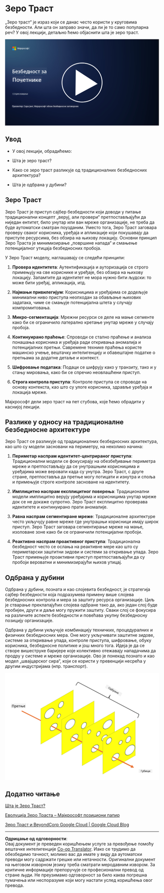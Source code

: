 <!--
CO_OP_TRANSLATOR_METADATA:
{
  "original_hash": "75f77f972d2233c584f87c1eb96c983b",
  "translation_date": "2025-09-03T23:50:19+00:00",
  "source_file": "1.5 Zero trust.md",
  "language_code": "sr"
}
-->
# Зеро Траст

„Зеро траст“ је израз који се данас често користи у круговима безбедности. Али шта он заправо значи, да ли је то само популарна реч? У овој лекцији, детаљно ћемо објаснити шта је зеро траст.

[![Погледајте видео](../../translated_images/1-5_placeholder.36b707a8de54c96991f42d1e0a5979771993f470834d818e581c8de8c447bc5b.sr.png)](https://learn-video.azurefd.net/vod/player?id=ee1551cc-e7a5-4db6-a897-c286abe68a69)

## Увод

 - У овој лекцији, обрадићемо:
   
   
 - Шта је зеро траст?

   
  

 - Како се зеро траст разликује од традиционалних безбедносних архитектура?

   
   

 - Шта је одбрана у дубини?

## Зеро Траст

Зеро Траст је приступ сајбер безбедности који доводи у питање традиционални концепт „веруј, али провери“ претпостављајући да ниједан ентитет, било унутар или ван мреже организације, не треба да буде аутоматски сматран поузданим. Уместо тога, Зеро Траст заговара проверу сваког корисника, уређаја и апликације који покушавају да приступе ресурсима, без обзира на њихову локацију. Основни принцип Зеро Траста је минимизирање „површине напада“ и смањење потенцијалног утицаја безбедносних пробоја.

У Зеро Траст моделу, наглашавају се следећи принципи:

1. **Провера идентитета**: Аутентификација и ауторизација се строго примењују на све кориснике и уређаје, без обзира на њихову локацију. Запамтите да идентитет не мора нужно бити људски: то може бити уређај, апликација, итд.

2. **Најмањи привилегијум**: Корисницима и уређајима се додељује минимални ниво приступа неопходан за обављање њихових задатака, чиме се смањује потенцијална штета у случају компромитовања.

3. **Микро-сегментација**: Мрежни ресурси се деле на мање сегменте како би се ограничило латерално кретање унутар мреже у случају пробоја.

4. **Континуирано праћење**: Спроводи се стално праћење и анализа понашања корисника и уређаја ради откривања аномалија и потенцијалних претњи. Савремене технике праћења користе машинско учење, вештачку интелигенцију и обавештајне податке о претњама за додатне детаље и контекст.

5. **Шифровање података**: Подаци се шифрују како у транзиту, тако и у стању мировања, како би се спречио неовлашћени приступ.

6. **Строга контрола приступа**: Контроле приступа се спроводе на основу контекста, као што су улоге корисника, здравље уређаја и локација мреже.

Мајкрософт дели зеро траст на пет стубова, које ћемо обрадити у каснијој лекцији.

## Разлике у односу на традиционалне безбедносне архитектуре

Зеро Траст се разликује од традиционалних безбедносних архитектура, као што су модели засновани на периметру, на неколико начина:

1. **Периметар наспрам идентитет-центрираног приступа**: Традиционални модели се фокусирају на обезбеђивање периметра мреже и претпостављају да се унутрашњим корисницима и уређајима може веровати када су унутра. Зеро Траст, с друге стране, претпоставља да претње могу потицати и изнутра и споља и примењује строге контроле засноване на идентитету.

2. **Имплицитно наспрам експлицитног поверења**: Традиционални модели имплицитно верују уређајима и корисницима унутар мреже док се не докаже супротно. Зеро Траст експлицитно проверава идентитете и континуирано прати аномалије.

3. **Равна наспрам сегментиране мреже**: Традиционалне архитектуре често укључују равне мреже где унутрашњи корисници имају широк приступ. Зеро Траст заговара сегментирање мреже на мање, изоловане зоне како би се ограничили потенцијални пробоји.

4. **Реактивно наспрам проактивног приступа**: Традиционална безбедност често се ослања на реактивне мере као што су периметарски заштитни зидови и системи за откривање упада. Зеро Траст примењује проактивни приступ претпостављајући да су пробоји вероватни и минимизирајући њихов утицај.

## Одбрана у дубини

Одбрана у дубини, позната и као слојевита безбедност, је стратегија сајбер безбедности која подразумева примену више слојева безбедносних контрола и мера за заштиту ресурса организације. Циљ је стварање преклапајућих слојева одбране тако да, ако један слој буде пробијен, други и даље могу пружити заштиту. Сваки слој се фокусира на различите аспекте безбедности и повећава укупну безбедносну позицију организације.

Одбрана у дубини укључује комбинацију техничких, процедуралних и физичких безбедносних мера. Оне могу укључивати заштитне зидове, системе за откривање упада, контроле приступа, шифровање, обуку корисника, безбедносне политике и још много тога. Идеја је да се створе вишеструке баријере које колективно отежавају нападачима да продру у системе и мреже организације. Ово је понекад познато и као модел „швајцарског сира“, који се користи у превенцији несрећа у другим индустријама (нпр. транспорт).

![слика](../../translated_images/swisscheese.dc1f2a129515c5af146d3fe0b5e69305e16bfb7ae348d0e4d59a02ada9f5e92b.sr.png)

## Додатно читање

[Шта је Зеро Траст?](https://learn.microsoft.com/security/zero-trust/zero-trust-overview?WT.mc_id=academic-96948-sayoung)

[Еволуција Зеро Траста – Мајкрософт позициони папир](https://query.prod.cms.rt.microsoft.com/cms/api/am/binary/RWJJdT?WT.mc_id=academic-96948-sayoung)

[Зеро Траст и BeyondCorp Google Cloud | Google Cloud Blog](https://cloud.google.com/blog/topics/developers-practitioners/zero-trust-and-beyondcorp-google-cloud)

---

**Одрицање од одговорности**:  
Овај документ је преведен коришћењем услуге за превођење помоћу вештачке интелигенције [Co-op Translator](https://github.com/Azure/co-op-translator). Иако се трудимо да обезбедимо тачност, молимо вас да имате у виду да аутоматски преводи могу садржати грешке или нетачности. Оригинални документ на његовом изворном језику треба сматрати меродавним извором. За критичне информације препоручује се професионални превод од стране људи. Не преузимамо одговорност за било каква погрешна тумачења или неспоразуме који могу настати услед коришћења овог превода.